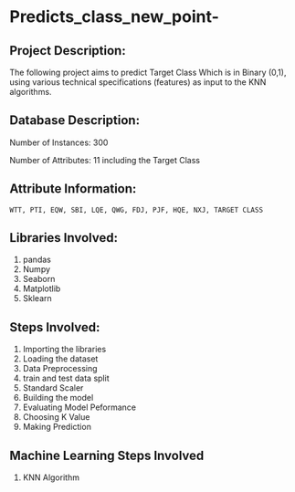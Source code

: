 # Predicts_class_new_point-

## Project Description: 
The following project aims to predict Target Class Which is in Binary (0,1), using various technical specifications (features) as input to the KNN algorithms. 

## Database Description: 

Number of Instances: 300

Number of Attributes: 11 including the Target Class

## Attribute Information:

 	WTT, PTI, EQW, SBI, LQE, QWG, FDJ, PJF, HQE, NXJ, TARGET CLASS

## Libraries Involved:
1. pandas
2. Numpy
3. Seaborn
4. Matplotlib
5. Sklearn

## Steps Involved:
1. Importing the libraries
2. Loading the dataset
3. Data Preprocessing
4. train and test data split
5. Standard Scaler
6. Building the model
7. Evaluating Model Peformance
8. Choosing K Value
9. Making Prediction

## Machine Learning Steps Involved
1. KNN Algorithm

